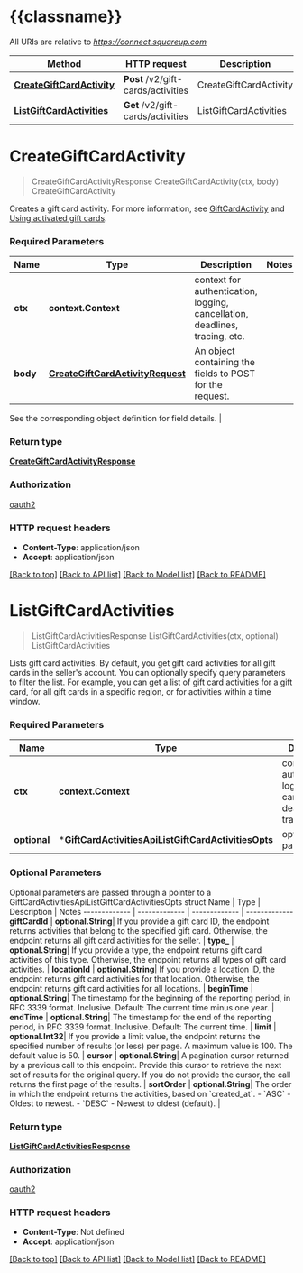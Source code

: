 # {{classname}}

All URIs are relative to *https://connect.squareup.com*

Method | HTTP request | Description
------------- | ------------- | -------------
[**CreateGiftCardActivity**](GiftCardActivitiesApi.md#CreateGiftCardActivity) | **Post** /v2/gift-cards/activities | CreateGiftCardActivity
[**ListGiftCardActivities**](GiftCardActivitiesApi.md#ListGiftCardActivities) | **Get** /v2/gift-cards/activities | ListGiftCardActivities

# **CreateGiftCardActivity**
> CreateGiftCardActivityResponse CreateGiftCardActivity(ctx, body)
CreateGiftCardActivity

Creates a gift card activity. For more information, see  [GiftCardActivity](https://developer.squareup.com/docs/gift-cards/using-gift-cards-api#giftcardactivity) and  [Using activated gift cards](https://developer.squareup.com/docs/gift-cards/using-gift-cards-api#using-activated-gift-cards).

### Required Parameters

Name | Type | Description  | Notes
------------- | ------------- | ------------- | -------------
 **ctx** | **context.Context** | context for authentication, logging, cancellation, deadlines, tracing, etc.
  **body** | [**CreateGiftCardActivityRequest**](CreateGiftCardActivityRequest.md)| An object containing the fields to POST for the request.

See the corresponding object definition for field details. | 

### Return type

[**CreateGiftCardActivityResponse**](CreateGiftCardActivityResponse.md)

### Authorization

[oauth2](../README.md#oauth2)

### HTTP request headers

 - **Content-Type**: application/json
 - **Accept**: application/json

[[Back to top]](#) [[Back to API list]](../README.md#documentation-for-api-endpoints) [[Back to Model list]](../README.md#documentation-for-models) [[Back to README]](../README.md)

# **ListGiftCardActivities**
> ListGiftCardActivitiesResponse ListGiftCardActivities(ctx, optional)
ListGiftCardActivities

Lists gift card activities. By default, you get gift card activities for all gift cards in the seller's account. You can optionally specify query parameters to filter the list. For example, you can get a list of gift card activities for a gift card, for all gift cards in a specific region, or for activities within a time window.

### Required Parameters

Name | Type | Description  | Notes
------------- | ------------- | ------------- | -------------
 **ctx** | **context.Context** | context for authentication, logging, cancellation, deadlines, tracing, etc.
 **optional** | ***GiftCardActivitiesApiListGiftCardActivitiesOpts** | optional parameters | nil if no parameters

### Optional Parameters
Optional parameters are passed through a pointer to a GiftCardActivitiesApiListGiftCardActivitiesOpts struct
Name | Type | Description  | Notes
------------- | ------------- | ------------- | -------------
 **giftCardId** | **optional.String**| If you provide a gift card ID, the endpoint returns activities that belong  to the specified gift card. Otherwise, the endpoint returns all gift card activities for  the seller. | 
 **type_** | **optional.String**| If you provide a type, the endpoint returns gift card activities of this type.  Otherwise, the endpoint returns all types of gift card activities. | 
 **locationId** | **optional.String**| If you provide a location ID, the endpoint returns gift card activities for that location.  Otherwise, the endpoint returns gift card activities for all locations. | 
 **beginTime** | **optional.String**| The timestamp for the beginning of the reporting period, in RFC 3339 format. Inclusive. Default: The current time minus one year. | 
 **endTime** | **optional.String**| The timestamp for the end of the reporting period, in RFC 3339 format. Inclusive. Default: The current time. | 
 **limit** | **optional.Int32**| If you provide a limit value, the endpoint returns the specified number  of results (or less) per page. A maximum value is 100. The default value is 50. | 
 **cursor** | **optional.String**| A pagination cursor returned by a previous call to this endpoint. Provide this cursor to retrieve the next set of results for the original query. If you do not provide the cursor, the call returns the first page of the results. | 
 **sortOrder** | **optional.String**| The order in which the endpoint returns the activities, based on &#x60;created_at&#x60;. - &#x60;ASC&#x60; - Oldest to newest. - &#x60;DESC&#x60; - Newest to oldest (default). | 

### Return type

[**ListGiftCardActivitiesResponse**](ListGiftCardActivitiesResponse.md)

### Authorization

[oauth2](../README.md#oauth2)

### HTTP request headers

 - **Content-Type**: Not defined
 - **Accept**: application/json

[[Back to top]](#) [[Back to API list]](../README.md#documentation-for-api-endpoints) [[Back to Model list]](../README.md#documentation-for-models) [[Back to README]](../README.md)

